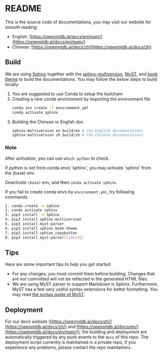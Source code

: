 # README

This is the source code of documentations, you may visit our website for smooth reading: 

- English: [https://openmldb.ai/docs/en/main/](https://openmldb.ai/docs/en/main/)
- Chinese: [https://openmldb.ai/docs/zh](https://openmldb.ai/docs/zh)

## Build

We are using [Sphinx](https://www.sphinx-doc.org/) together with the [sphinx-multiversion](https://holzhaus.github.io/sphinx-multiversion), [MyST](https://myst-parser.readthedocs.io/), and [book theme](https://sphinx-book-theme.readthedocs.io/) to build the documentations. You may follow the below steps to build locally:

1. You are suggested to use Conda to setup the toolchain
2. Creating a new conda environment by importing the environment file
   ```bash
   conda env create -f environment.yml
   conda activate sphinx
   ```
3. Building the Chinese or English doc
   ```bash
   sphinx-multiversion en build/en # the English documentations
   sphinx-multiversion zh build/zh # the Chinese documentations
   ```
### Note
After activation, you can use `which python` to check. 

If python is not from conda envs 'sphinx', you may activate 'sphinx' from the (base) env.

Deactivate `(base)` env, and then `conda activate sphinx`.

If you fail to create conda envs by `environment.yml`, try following commands.
   ```bash
   1. conda create -n sphinx 
   2. conda activate sphinx 
   3. pip3 install -U Sphinx 
   4. pip3 install sphinx-multiversion 
   5. pip3 install myst-parser
   6. pip3 install sphinx-book-theme
   7. pip3 install sphinx_copybutton
   8. pip3 install myst-parser[linkify]
   ```
## Tips

 Here are some important tips to help you get started:

- For any changes, you must commit them before building. Changes that are not committed will not be reflected in the generated HTML files.
- We are using MyST parser to support Markdown in Sphinx. Furthermore, MyST has a few very useful syntax extensions for better formatting. You may read [the syntax guide of MyST](https://myst-parser.readthedocs.io/en/latest/syntax/syntax.html).

## Deployment

For our docs website ([https://openmldb.ai/docs/zh/](https://openmldb.ai/docs/zh/) and [https://openmldb.ai/docs/en/](https://openmldb.ai/docs/en/main/)), the building and deployment are automatically triggered by any push events to the `docs` of this repo. The deployment script currently is maintained in a private repo, if you experience any problems, please contact the repo maintainers. 
